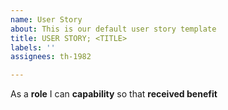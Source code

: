 ```yaml
---
name: User Story
about: This is our default user story template
title: USER STORY; <TITLE>
labels: ''
assignees: th-1982

---
```


As a **role** I can **capability** so that **received benefit**
